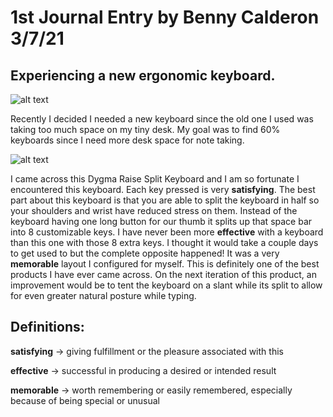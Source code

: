 #  1st Journal Entry by Benny Calderon 3/7/21
## Experiencing a new ergonomic keyboard.


![alt text](https://i.imgur.com/pZ9EVh9.jpg)


Recently I decided I needed a new keyboard since the old one I used was taking too much space on my tiny desk. My goal was to find 60% keyboards since I need more desk space for note taking. 


![alt text](https://i.imgur.com/vd26SDX.jpg)


I came across this Dygma Raise Split Keyboard and I am so fortunate I encountered this keyboard. Each key pressed is very **satisfying**. The best part about this keyboard is that you are able to split the keyboard in half so your shoulders and wrist have reduced stress on them. Instead of the keyboard having one long button for our thumb it splits up that space bar into 8 customizable keys. I have never been more **effective** with a keyboard than this one with those 8 extra keys. I thought it would take a couple days to get used to but the complete opposite happened! It was a very **memorable** layout I configured for myself. This is definitely one of the best products I have ever came across. On the next iteration of this product, an improvement would be to tent the keyboard on a slant while its split to allow for even greater natural posture while typing. 

## Definitions:

**satisfying** -> giving fulfillment or the pleasure associated with this


**effective** -> successful in producing a desired or intended result


**memorable** -> worth remembering or easily remembered, especially because of being special or unusual
